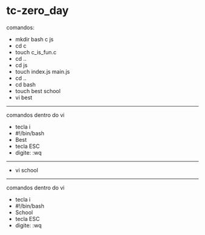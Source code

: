 # tc-zero_day

comandos:

- mkdir bash c js
- cd c 
- touch c_is_fun.c
- cd ..
- cd js 
- touch index.js main.js
- cd ..
- cd bash
- touch best school
- vi best

--------------------------

comandos dentro do vi
- tecla i
- #!/bin/bash
- Best
- tecla ESC
- digite: :wq
--------------------------
- vi school
- ------------------------
comandos dentro do vi
- tecla i 
- #!/bin/bash
- School
- tecla ESC
- digite: :wq

